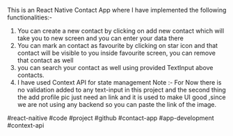 This is an React Native Contact App where I have implemented the following functionalities:-
1. You can create a new contact by clicking on add new contact which will take you to new screen and you can enter your data there
2. You can mark an contact as favourite by clicking on star icon and that contact will be visible to you inside favourite screen, you can remove that contact as well
3. you can search your contact as well using provided TextInput above contacts.
4. I have used Context API for state management 
Note :- For Now there is no validation added to any text-input in this project and the second thing the add profile pic  just need an link and it is used  to make UI good ,since we are not using any backend so you can paste the link of the image.

#react-naitive #code #project #github #contact-app #app-development #context-api
